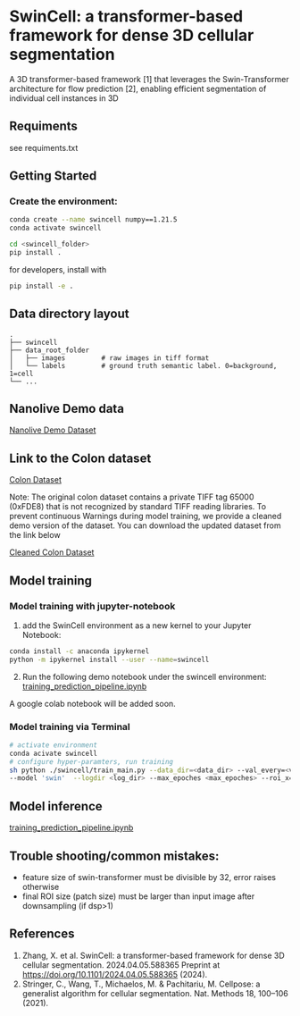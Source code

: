 # SwinCell: a transformer-based framework for dense 3D cellular segmentation 
A 3D transformer-based framework [1] that leverages the Swin-Transformer architecture for flow prediction [2], enabling efficient segmentation of individual cell instances in 3D

## Requiments
see requiments.txt
## Getting Started
### Create the environment:
```bash
conda create --name swincell numpy==1.21.5
conda activate swincell
```
```bash
cd <swincell_folder>
pip install .
```
for developers, install with
```bash
pip install -e .
```


<!-- ### Install with pip
```bash
pip install swincell
``` -->
## Data directory layout
    .
    ├── swincell
    ├── data_root_folder                    
    │   ├── images         # raw images in tiff format
    │   └── labels         # ground truth semantic label. 0=background, 1=cell
    └── ...
## Nanolive Demo data
[Nanolive Demo Dataset](https://brookhavenlab-my.sharepoint.com/:f:/g/personal/xzhang4_bnl_gov/EsDdL48uEmRKskKE5OCOX4cBaOXSdmS-YGWDxlS7_lgExA?e=WyDpCh)
## Link to the Colon dataset
[Colon Dataset](http://datasets.gryf.fi.muni.cz/iciar2011/ColonTissue_LowNoise_3D_TIFF.zip)

Note: The original colon dataset contains a private TIFF tag 65000 (0xFDE8) that is not recognized by standard TIFF reading libraries. To prevent continuous Warnings during model training, we provide a cleaned demo version of the dataset. You can download the updated dataset from the link below

[Cleaned Colon Dataset](https://brookhavenlab-my.sharepoint.com/:u:/g/personal/xzhang4_bnl_gov/EaNWJnxUgYVFgzpE_du_VrEBUgJ-jyssLkklff3Ii8jZ8g?e=RONfch)
## Model training
### Model training with jupyter-notebook
1. add the SwinCell environment as a new kernel to your Jupyter Notebook: 
```bash
conda install -c anaconda ipykernel
python -m ipykernel install --user --name=swincell
```
2. Run the following demo notebook under the swincell environment:
[training_prediction_pipeline.ipynb](https://github.com/xzhang0123/SwinCell/blob/main/swincell/notebooks/training_prediction_pipeline.ipynb)

A google colab notebook will be added soon.
### Model training via Terminal
```bash
# activate environment
conda acivate swincell
# configure hyper-paramters, run training
sh python ./swincell/train_main.py --data_dir=<data_dir> --val_every=<valid_every_N_ephochs> 
--model 'swin'  --logdir <log_dir> --max_epoches <max_epoches> --roi_x=<roi_x> --roi_y=<roi_y> --roi_z=<roi_z>

```
## Model inference
[training_prediction_pipeline.ipynb](https://github.com/xzhang0123/SwinCell/blob/main/swincell/notebooks/training_prediction_pipeline.ipynb)

## Trouble shooting/common mistakes:
* feature size of swin-transformer must be divisible by 32, error raises otherwise
* final ROI size (patch size) must be larger than input image after downsampling (if dsp>1)

## References

1.  Zhang, X. et al. SwinCell: a transformer-based framework for dense 3D cellular segmentation. 2024.04.05.588365 Preprint at https://doi.org/10.1101/2024.04.05.588365 (2024).
2.	Stringer, C., Wang, T., Michaelos, M. & Pachitariu, M. Cellpose: a generalist algorithm for cellular segmentation. Nat. Methods 18, 100–106 (2021).
